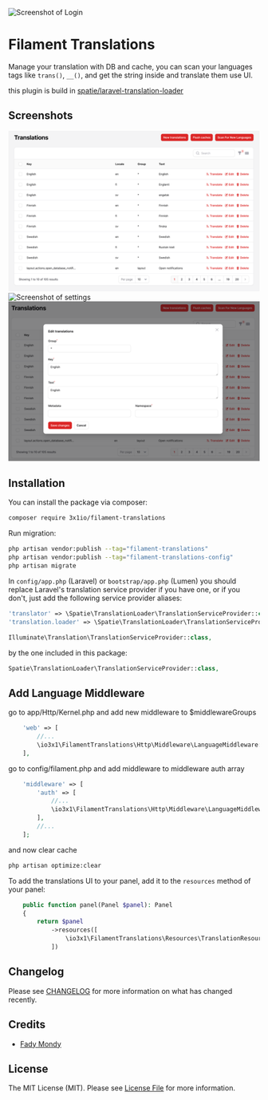 ![Screenshot of Login](./arts/screenshot.png)

# Filament Translations

Manage your translation with DB and cache, you can scan your languages tags like `trans()`, `__()`, and get the string inside and translate them use UI.

this plugin is build in [spatie/laravel-translation-loader](https://github.com/spatie/laravel-translation-loader)

## Screenshots

![Screenshot of list](./arts/list.png)
![Screenshot of settings](./arts/setting.png)
![Screenshot of edit](./arts/edit.png)


## Installation

You can install the package via composer:

```bash
composer require 3x1io/filament-translations
```

Run migration:

```bash
php artisan vendor:publish --tag="filament-translations"
php artisan vendor:publish --tag="filament-translations-config"
php artisan migrate
```

In `config/app.php` (Laravel) or `bootstrap/app.php` (Lumen) you should replace Laravel's translation service provider 
if you have one, or if you don't, just add the following service provider aliases:

```php
'translator' => \Spatie\TranslationLoader\TranslationServiceProvider::class,
'translation.loader' => \Spatie\TranslationLoader\TranslationServiceProvider::class,
```


```php
Illuminate\Translation\TranslationServiceProvider::class,
```

by the one included in this package:

```php
Spatie\TranslationLoader\TranslationServiceProvider::class,
```

## Add Language Middleware

go to app/Http/Kernel.php and add new middleware to $middlewareGroups

```php
    'web' => [
        //...
        \io3x1\FilamentTranslations\Http\Middleware\LanguageMiddleware::class,
    ],
```

go to config/filament.php and add middleware to middleware auth array

```php
    'middleware' => [
        'auth' => [
            //...
            \io3x1\FilamentTranslations\Http\Middleware\LanguageMiddleware::class
        ],
        //...
    ];
```

and now clear cache

```bash
php artisan optimize:clear
```

To add the translations UI to your panel, add it to the `resources` method of your panel:
```php
    public function panel(Panel $panel): Panel
    {
        return $panel
            ->resources([
                \io3x1\FilamentTranslations\Resources\TranslationResource::class,
            ])
```




## Changelog

Please see [CHANGELOG](CHANGELOG.md) for more information on what has changed recently.

## Credits

-   [Fady Mondy](https://github.com/3x1io)

## License

The MIT License (MIT). Please see [License File](LICENSE.md) for more information.
